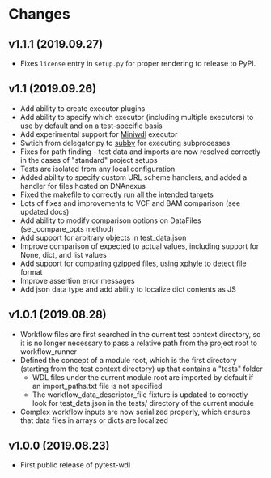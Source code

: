 # Changes

## v1.1.1 (2019.09.27)

* Fixes `license` entry in `setup.py` for proper rendering to release to PyPI.

## v1.1 (2019.09.26)

* Add ability to create executor plugins
* Add ability to specify which executor (including multiple executors) to use by default and on a test-specific basis
* Add experimental support for [Miniwdl](https://github.com/chanzuckerberg/miniwdl) executor
* Swtich from delegator.py to [subby](https://github.com/jdidion/subby) for executing subprocesses
* Fixes for path finding - test data and imports are now resolved correctly in the cases of "standard" project setups
* Tests are isolated from any local configuration
* Added ability to specify custom URL scheme handlers, and added a handler for files hosted on DNAnexus
* Fixed the makefile to correctly run all the intended targets
* Lots of fixes and improvements to VCF and BAM comparison (see updated docs)
* Add ability to modify comparison options on DataFiles (set_compare_opts method)
* Add support for arbitrary objects in test_data.json
* Improve comparison of expected to actual values, including support for None, dict, and list values
* Add support for comparing gzipped files, using [xphyle](https://github.com/jdidion/xphyle) to detect file format
* Improve assertion error messages
* Add json data type and add ability to localize dict contents as JS

## v1.0.1 (2019.08.28)

* Workflow files are first searched in the current test context directory, so it is no longer necessary to pass a relative path from the project root to workflow_runner
* Defined the concept of a module root, which is the first directory (starting from the test context directory) up that contains a "tests" folder
    * WDL files under the current module root are imported by default if an import_paths.txt file is not specified
    * The workflow_data_descriptor_file fixture is updated to correctly look for test_data.json in the tests/ directory of the current module
* Complex workflow inputs are now serialized properly, which ensures that data files in arrays or dicts are localized

## v1.0.0 (2019.08.23)

* First public release of pytest-wdl
